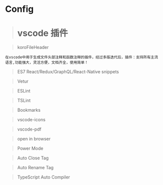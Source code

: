 # Config

> # vscode 插件

> koroFileHeader

```
在vscode中用于生成文件头部注释和函数注释的插件，经过多版迭代后，插件：支持所有主流语言,功能强大，灵活方便，文档齐全，使用简单！
```

> ES7 React/Redux/GraphQL/React-Native snippets

> Vetur

> ESLint

> TSLint

> Bookmarks

> vscode-icons

> vscode-pdf

> open in browser

> Power Mode

> Auto Close Tag

> Auto Rename Tag

> TypeScript Auto Compiler
